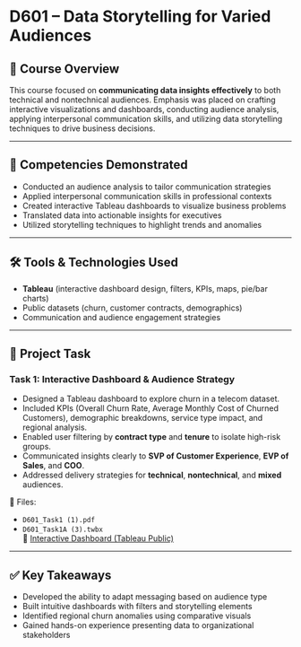 # D601 – Data Storytelling for Varied Audiences

## 📘 Course Overview
This course focused on **communicating data insights effectively** to both technical and nontechnical audiences. Emphasis was placed on crafting interactive visualizations and dashboards, conducting audience analysis, applying interpersonal communication skills, and utilizing data storytelling techniques to drive business decisions.

---

## 🎯 Competencies Demonstrated
- Conducted an audience analysis to tailor communication strategies
- Applied interpersonal communication skills in professional contexts
- Created interactive Tableau dashboards to visualize business problems
- Translated data into actionable insights for executives
- Utilized storytelling techniques to highlight trends and anomalies

---

## 🛠 Tools & Technologies Used
- **Tableau** (interactive dashboard design, filters, KPIs, maps, pie/bar charts)
- Public datasets (churn, customer contracts, demographics)
- Communication and audience engagement strategies

---

## 📂 Project Task

### Task 1: Interactive Dashboard & Audience Strategy
- Designed a Tableau dashboard to explore churn in a telecom dataset.
- Included KPIs (Overall Churn Rate, Average Monthly Cost of Churned Customers), demographic breakdowns, service type impact, and regional analysis.
- Enabled user filtering by **contract type** and **tenure** to isolate high-risk groups.
- Communicated insights clearly to **SVP of Customer Experience**, **EVP of Sales**, and **COO**.
- Addressed delivery strategies for **technical**, **nontechnical**, and **mixed** audiences.

📄 Files:
- `D601_Task1 (1).pdf`
- `D601_Task1A (3).twbx`  
🔗 [Interactive Dashboard (Tableau Public)]([https://public.tableau.com/views/D601_Task1A/Dashboard1](https://public.tableau.com/app/profile/keniyah.chestnut/viz/D601_Task1A/Dashboard1))

---

## ✅ Key Takeaways
- Developed the ability to adapt messaging based on audience type
- Built intuitive dashboards with filters and storytelling elements
- Identified regional churn anomalies using comparative visuals
- Gained hands-on experience presenting data to organizational stakeholders
